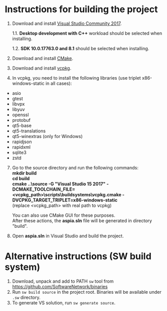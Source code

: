 Instructions for building the project
=====================================
1. Download and install [Visual Studio Community 2017](https://www.visualstudio.com/downloads).

   1.1. **Desktop development with C++** workload should be selected when installing.

   1.2. **SDK 10.0.17763.0 and 8.1** should be selected when installing.

2. Download and install [CMake](https://cmake.org/download).
3. Download and install [vcpkg](https://github.com/microsoft/vcpkg).
4. In vcpkg, you need to install the following libraries (use triplet x86-windows-static in all cases):
* asio
* gtest
* libvpx
* libyuv
* openssl
* protobuf
* qt5-base
* qt5-translations
* qt5-winextras (only for Windows)
* rapidjson
* rapidxml
* sqlite3
* zstd
7. Go to the source directory and run the following commands:
   **<br/>mkdir build
   <br/>cd build
   <br/>cmake ..\source -G "Visual Studio 15 2017" -DCMAKE_TOOLCHAIN_FILE=<vcpkg_path>\scripts\buildsystems\vcpkg.cmake -DVCPKG_TARGET_TRIPLET=x86-windows-static**
   <br/>(replace <vcpkg_path> with real path to vcpkg)

   You can also use CMake GUI for these purposes.
   <br/>After these actions, the **aspia.sln** file will be generated in directory "build".
8. Open **aspia.sln** in Visual Studio and build the project.

Alternative instructions (SW build system)
==========================================
1. Download, unpack and add to PATH `sw` tool from https://github.com/SoftwareNetwork/binaries
2. Run `sw build source` in the project root.
   Binaries will be available under `.sw` directory.
3. To generate VS solution, run `sw generate source`.
